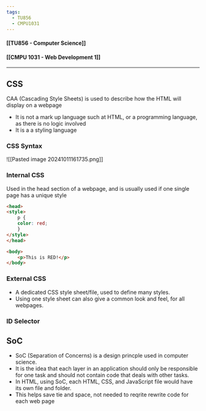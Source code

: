 ```yaml
---
tags:
  - TU856
  - CMPU1031
---
```

#### [[TU856 - Computer Science]]
#### [[CMPU 1031 - Web Development 1]]

---

## CSS
CAA (Cascading Style Sheets) is used to describe how the HTML will display on a webpage
- It is not a mark up language such at HTML, or a programming language, as there is no logic involved
- It is a a styling language

### CSS Syntax
![[Pasted image 20241011161735.png]]

### Internal CSS
Used in the head section of a webpage, and is usually used if one single page has a unique style
``` html
<head>
<style>
	p {
	color: red;
	}
</style>
</head>

<body>
	<p>This is RED!</p>
</body>
```

### External CSS
- A dedicated CSS style sheet/file, used to define many styles.
- Using one style sheet can also give a common look and feel, for all webpages.

### ID Selector


## SoC 
- SoC (Separation of Concerns) is a design princple used in computer science. 
- It is the idea that each layer in an application should only be responsible for one task and should not contain code that deals with other tasks.
- In HTML, using SoC, each HTML, CSS, and JavaScript file would have its own file and folder.
- This helps save tie and space, not needed to reqrite rewrite code for each web page

